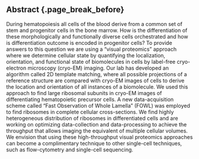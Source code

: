 ## Abstract {.page_break_before}

During hematopoiesis all cells of the blood derive from a common set of stem and progenitor cells in the bone marrow. How is the differentiation of these morphologically and functionally diverse cells orchestrated and how is differentiation outcome is encoded in progenitor cells? To provide answers to this question we are using a “visual proteomics” approach where we determine cellular state by quantifying the localization, orientation, and functional state of biomolecules in cells by label-free cryo-electron microscopy (cryo-EM) imaging. Our lab has developed an algorithm called 2D template matching, where all possible projections of a reference structure are compared with cryo-EM images of cells to derive the location and orientation of all instances of a biomolecule. We used this approach to find large ribosomal subunits in cryo-EM images of differentiating hematopoietic precursor cells. A new data-acquisition scheme called “Fast Observation of Whole Lamella” (FOWL) was employed to find ribosomes in complete cellular cross-sections. We find highly heterogeneous distribution of ribosomes in differentiated cells and are working on optimizing data-collection and data-processing to achieve the throughput that allows imaging the equivalent of multiple cellular volumes. We envision that using these high-throughput visual proteomics approaches can become a complimentary technique to other single-cell techniques, such as flow-cytometry and single-cell sequencing.


